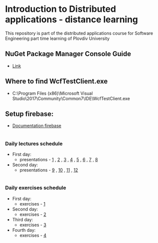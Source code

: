 # Introduction to Distributed applications - distance learning
This repository is part of the distributed applications course for Software Engineering part time learning of Plovdiv University



## NuGet Package Manager Console Guide
* [Link](https://github.com/pkyurkchiev/distributed-applications-se-p/tree/master/documentations/doc_2_nuget-console.md)


## Where to find WcfTestClient.exe
* C:\Program Files (x86)\Microsoft Visual Studio\2017\Community\Common7\IDE\WcfTestClient.exe


## Setup firebase:
* [Documentation firebase](https://github.com/pkyurkchiev/distributed-applications-se-p/tree/master/documentations/setup-firebase.md)


#
### Daily lectures schedule

* First day:
  * presentations - [1](https://github.com/pkyurkchiev/distributed-applications-se-p/tree/master/presentations/Lecture-01.pdf)
  , [2](https://github.com/pkyurkchiev/distributed-applications-se-p/tree/master/presentations/Lecture-02.pdf)
  , [3](https://github.com/pkyurkchiev/distributed-applications-se-p/tree/master/presentations/Lecture-03.pdf)
  , [4](https://github.com/pkyurkchiev/distributed-applications-se-p/tree/master/presentations/Lecture-04.pdf)
  , [5](https://github.com/pkyurkchiev/distributed-applications-se-p/tree/master/presentations/Lecture-05.pdf)
  , [6](https://github.com/pkyurkchiev/distributed-applications-se-p/tree/master/presentations/Lecture-06.pdf)
  , [7](https://github.com/pkyurkchiev/distributed-applications-se-p/tree/master/presentations/Lecture-07.pdf)
  , [8](https://github.com/pkyurkchiev/distributed-applications-se-p/tree/master/presentations/Lecture-08.pdf)
* Second day:
  * presentations - [9](https://github.com/pkyurkchiev/distributed-applications-se-p/tree/master/presentations/Lecture-09.pdf)
  , [10](https://github.com/pkyurkchiev/distributed-applications-se-p/tree/master/presentations/Lecture-10.pdf)
  , [11](https://github.com/pkyurkchiev/distributed-applications-se-p/tree/master/presentations/Lecture-11.pdf)
  , [12](https://github.com/pkyurkchiev/distributed-applications-se-p/tree/master/presentations/Lecture-12.pdf)
  
#
### Daily exercises schedule

* First day:
  * exercises - [1](https://github.com/pkyurkchiev/distributed-applications-se-p/tree/master/exercises/01)
* Second day:
  * exercises - [2](https://github.com/pkyurkchiev/distributed-applications-se-d/tree/master/exercises/02)
* Third day:
  * exercises - [3](https://github.com/pkyurkchiev/distributed-applications-se-d/tree/master/exercises/03)
* Fourth day:
  * exercises - [4](https://github.com/pkyurkchiev/distributed-applications-se-d/tree/master/exercises/04)